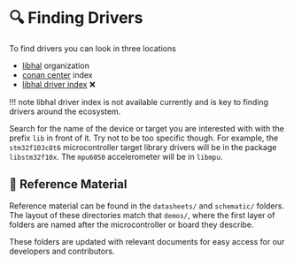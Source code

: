 # 🔍 Finding Drivers

To find drivers you can look in three locations

- [libhal](https://github.com/libhal/libhal) organization
- [conan center](https://conan.io/center/) index
- [libhal driver index]() ❌

!!! note
    libhal driver index is not available currently and is key to finding
    drivers around the ecosystem.

Search for the name of the device or target you are interested with with the
prefix `lib` in front of it. Try not to be too specific though. For example,
the `stm32f103c8t6` microcontroller target library drivers will be in the
package `libstm32f10x`. The `mpu6050` accelerometer will be in `libmpu`.

## 📑 Reference Material

Reference material can be found in the `datasheets/` and `schematic/` folders.
The layout of these directories match that `demos/`, where the first layer of
folders are named after the microcontroller or board they describe.

These folders are updated with relevant documents for easy access for our
developers and contributors.
